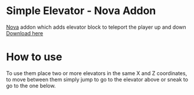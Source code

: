 # Simple Elevator - Nova Addon
[Nova](https://github.com/xenondevs/Nova) addon which adds elevator block to teleport the player up and down<br>
[Download here](https://github.com/CptbeffHeart/SimpleElevator/releases)

# How to use
To use them place two or more elevators in the same X and Z coordinates, to move between them simply jump to go to the elevator above or sneak to go to the one below.
